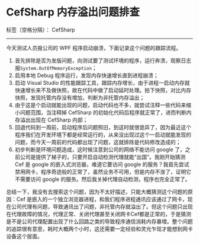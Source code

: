 # CefSharp 内存溢出问题排查

标签（空格分隔）： CefSharp

---

今天测试人员报公司的 WPF 程序启动崩溃，下面记录这个问题的跟踪流程。

1. 首先排除是否为发版问题，向测试要了测试环境的程序，运行奔溃，观察日志报`System.OutOfMemoryException`；
2. 启用本地 Debug 程序运行，发现内存快速增长直到进程崩溃；
3. 启动 Visual Studio 的性能跟踪工具，跟踪内存增长，由于进程一启动内存就快速增长来不及做快照，故在代码中做了启动延时处理。拍下快照，对比内存快照，发现托管内存没有增加，判断为非托管内存溢出；
4. 由于这是个启动就能出现的问题，启动代码也不多，就尝试注释一些代码来缩小问题范围，当注释掉 CefSharp 的初始化代码后程序就正常了，进而判断内存溢出出现在 CefSharp 内部；
5. 回退代码到一周前，启动程序后问题照旧，到这时就很诡异了，因为最近这个程序我们在开发环境下都是经常运行的，从来没出现过这个一启动就能发现的问题，而今天一周前的代码都出现了问题，这就排除是代码修改造成的；
6. 初步判断是环境问题造成，这时候注意到公司的网络不能访问 google 了，之前公司是提供了梯子的，只要开启自动检测代理就能“出国”。我刚开始猜测 Cef 是 google 的嵌入式浏览器，难道它要访问 google 的服务？我首先尝试禁用网卡，程序奇迹般的正常了，虽然业务不可用，但是内存不涨了，证明它不需要访问 google 的服务。然后我关掉代理自动检测，程序也完全正常了。

总结一下，我没有去搜索这个问题，因为不太好描述，只能大概猜测这个问题的原因：Cef 是嵌入的一个独立浏览器进程，和我们程序进程通讯应该通过了网卡，现在公司代理有问题，导致通讯出了问题，非托管内存就溢出了。但这个问题只出现在代理故障的情况，代理正常、关闭代理甚至关闭网卡Cef都是正常的，于是猜测是不是公司代理配置出现了什么回路之类的导致程序通信消耗内存暴增。整个问题的追踪很有意思，耗时大概两个小时，这还需要一定经验和灵光乍现才能想到网卡设备这个层面。
